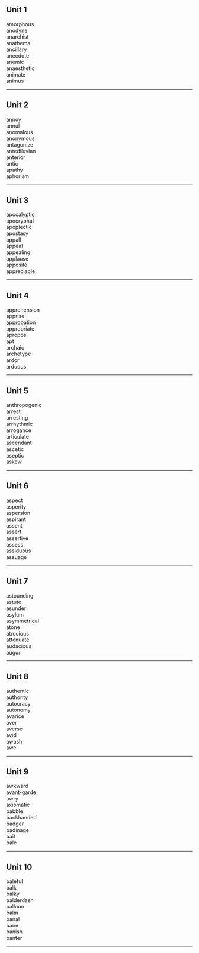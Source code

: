## Unit 1

amorphous  
anodyne  
anarchist  
anathema  
ancillary  
anecdote  
anemic  
anaesthetic  
animate  
animus  

-----

## Unit 2

annoy  
annul  
anomalous  
anonymous  
antagonize  
antediluvian  
anterior  
antic  
apathy  
aphorism  

-----

## Unit 3

apocalyptic  
apocryphal  
apoplectic  
apostasy  
appall  
appeal  
appealing  
applause  
apposite  
appreciable  

-----

## Unit 4

apprehension  
apprise  
approbation  
appropriate  
apropos  
apt  
archaic  
archetype  
ardor  
arduous  

-----

## Unit 5

anthropogenic  
arrest  
arresting  
arrhythmic  
arrogance  
articulate  
ascendant  
ascetic    
aseptic  
askew  

-----

## Unit 6

aspect  
asperity  
aspersion  
aspirant  
assent  
assert  
assertive  
assess  
assiduous  
assuage  

-----

## Unit 7

astounding  
astute  
asunder  
asylum  
asymmetrical  
atone  
atrocious  
attenuate  
audacious  
augur  

-----

## Unit 8

authentic  
authority  
autocracy  
autonomy  
avarice  
aver  
averse  
avid  
awash  
awe  

-----

## Unit 9

awkward  
avant-garde  
awry  
axiomatic  
babble  
backhanded  
badger  
badinage  
bait  
bale  

-----

## Unit 10

baleful  
balk  
balky  
balderdash  
balloon  
balm  
banal  
bane  
banish  
banter  

-----